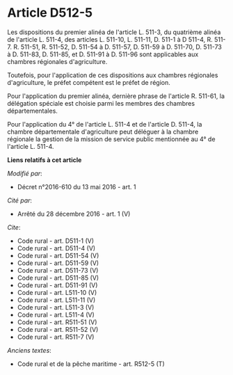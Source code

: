 # Article D512-5

Les dispositions du premier alinéa de l'article L. 511-3, du quatrième alinéa de l'article L. 511-4, des articles L. 511-10,
L. 511-11, D. 511-1 à D 511-4, R. 511-7. R. 511-51, R. 511-52, D. 511-54 à D. 511-57, D. 511-59 à D. 511-70, D. 511-73 à D.
511-83, D. 511-85, et D. 511-91 à D. 511-96 sont applicables aux chambres régionales d'agriculture. 

Toutefois, pour l'application de ces dispositions aux chambres régionales d'agriculture, le préfet compétent est le préfet de
région. 

Pour l'application du premier alinéa, dernière phrase de l'article R. 511-61, la délégation spéciale est choisie parmi les
membres des chambres départementales. 

Pour l'application du 4° de l'article L. 511-4 et de l'article D. 511-4, la chambre départementale d'agriculture peut
déléguer à la chambre régionale la gestion de la mission de service public mentionnée au 4° de l'article L. 511-4.

**Liens relatifs à cet article**

_Modifié par_:

  - Décret n°2016-610 du 13 mai 2016 - art. 1

_Cité par_:

  - Arrêté du 28 décembre 2016 - art. 1 (V)

_Cite_:

  - Code rural - art. D511-1 (V)
  - Code rural - art. D511-4 (V)
  - Code rural - art. D511-54 (V)
  - Code rural - art. D511-59 (V)
  - Code rural - art. D511-73 (V)
  - Code rural - art. D511-85 (V)
  - Code rural - art. D511-91 (V)
  - Code rural - art. L511-10 (V)
  - Code rural - art. L511-11 (V)
  - Code rural - art. L511-3 (V)
  - Code rural - art. L511-4 (V)
  - Code rural - art. R511-51 (V)
  - Code rural - art. R511-52 (V)
  - Code rural - art. R511-7 (V)

_Anciens textes_:

  - Code rural et de la pêche maritime - art. R512-5 (T)
